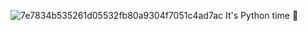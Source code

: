 ![7e7834b535261d05532fb80a9304f7051c4ad7ac](https://github.com/christabely/alx-higher_level_programming/assets/129256391/2bcbdc1a-7182-4fdd-be60-ff5516934126)
It's Python time 🤗
